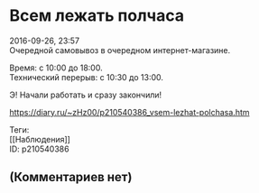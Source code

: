 Всем лежать полчаса
===================

  
2016-09-26, 23:57  
 Очередной самовывоз в очередном интернет-магазине.   
   
 Время: с 10:00 до 18:00.   
 Технический перерыв: с 10:30 до 13:00.   
   
 Э! Начали работать и сразу закончили!   
  
<https://diary.ru/~zHz00/p210540386_vsem-lezhat-polchasa.htm>  
  
Теги:  
[[Наблюдения]]  
ID: p210540386  


(Комментариев нет)
------------------